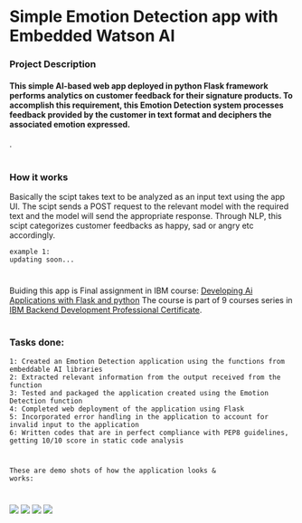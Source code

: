
# Simple Emotion Detection app with Embedded Watson AI
### Project Description
#### This simple AI-based web app deployed in python Flask framework performs analytics on customer feedback for their signature products. To accomplish this requirement, this Emotion Detection system processes feedback provided by the customer in text format and deciphers the associated emotion expressed.
.
#
### How it works
Basically the scipt takes text to be analyzed as an input text using the app UI. The scipt sends a POST request to the relevant model with the required text and the model will send the appropriate response.
Through NLP, this scipt categorizes customer feedbacks as happy, sad or angry etc accordingly.
```text
example 1:
updating soon...

```
#
Buiding this app is Final assignment in IBM course: [Developing Ai Applications with Flask and python](https://www.coursera.org/learn/python-project-for-ai-application-development)
The course is part of 9 courses series in [IBM Backend Development Professional Certificate](https://www.coursera.org/professional-certificates/ibm-backend-development).
#
### Tasks done:
```text
1: Created an Emotion Detection application using the functions from embeddable AI libraries
2: Extracted relevant information from the output received from the function
3: Tested and packaged the application created using the Emotion Detection function
4: Completed web deployment of the application using Flask
5: Incorporated error handling in the application to account for invalid input to the application
6: Written codes that are in perfect compliance with PEP8 guidelines, getting 10/10 score in static code analysis
```
#
<code>These are demo shots of how the application looks & works:</code>
#
![](/)
![](/)
![](/)
![](/)
